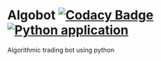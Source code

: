 # Algobot [![Codacy Badge](https://app.codacy.com/project/badge/Grade/b625e6772ccf49748952da994d7d3573)](https://www.codacy.com/gh/Algo-messiahs/Algobot/dashboard?utm_source=github.com&amp;utm_medium=referral&amp;utm_content=Algo-messiahs/Algobot&amp;utm_campaign=Badge_Grade) [![Python application](https://github.com/Algo-messiahs/Algobot/actions/workflows/python-app.yml/badge.svg)](https://github.com/Algo-messiahs/Algobot/actions/workflows/python-app.yml)
Algorithmic trading bot using python 
